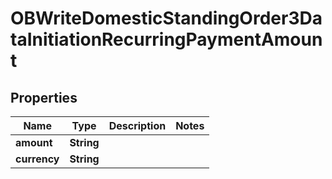 
# OBWriteDomesticStandingOrder3DataInitiationRecurringPaymentAmount

## Properties
Name | Type | Description | Notes
------------ | ------------- | ------------- | -------------
**amount** | **String** |  | 
**currency** | **String** |  | 



